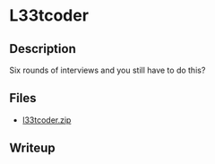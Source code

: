 # L33tcoder

## Description

Six rounds of interviews and you still have to do this?

## Files

* [l33tcoder.zip](l33tcoder.zip)

## Writeup
